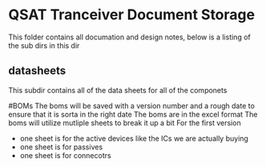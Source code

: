 # QSAT Tranceiver Document Storage 
This folder contains all documation and design notes, below is a listing of the sub dirs in this dir
## datasheets 
This subdir contains all of the data sheets for all of the componets 


#BOMs 
The boms will be saved with a version number and a rough date to ensure that it is sorta in the right date 
The boms are in the excel format 
The boms will utilize mutliple sheets to break it up a bit 
For the first version 
- one sheet is for the active devices like the ICs we are actually buying 
- one sheet is for passives 
- one sheet is for connecotrs 
